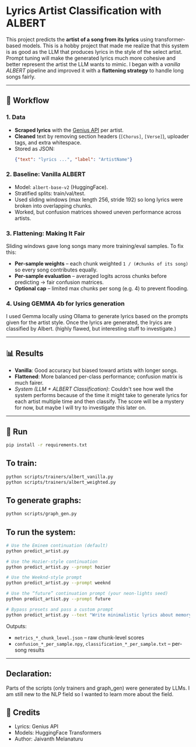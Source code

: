 # Lyrics Artist Classification with ALBERT

This project predicts the **artist of a song from its lyrics** using transformer-based models. This is a hobby project that made me realize that this system is as good as the LLM that produces lyrics in the style of the select artist. Prompt tuning will make the generated lyrics much more cohesive and better represent the artist the LLM wants to mimic.
I began with a *vanilla ALBERT* pipeline and improved it with a **flattening strategy** to handle long songs fairly.

---

## 📂 Workflow

### 1. Data
- **Scraped lyrics** with the [Genius API](https://docs.genius.com/) per artist.  
- **Cleaned** text by removing section headers (`[Chorus]`, `[Verse]`), uploader tags, and extra whitespace.  
- Stored as JSON:  
  ```json
  {"text": "lyrics ...", "label": "ArtistName"}
  ```

### 2. Baseline: Vanilla ALBERT
- Model: `albert-base-v2` (HuggingFace).  
- Stratified splits: train/val/test.  
- Used sliding windows (max length 256, stride 192) so long lyrics were broken into overlapping chunks.  
- Worked, but confusion matrices showed uneven performance across artists.

### 3. Flattening: Making It Fair
Sliding windows gave long songs many more training/eval samples. To fix this:
- **Per-sample weights** – each chunk weighted `1 / (#chunks of its song)` so every song contributes equally.  
- **Per-sample evaluation** – averaged logits across chunks before predicting → fair confusion matrices.  
- **Optional cap** – limited max chunks per song (e.g. 4) to prevent flooding.

### 4. Using GEMMA 4b for lyrics generation
I used Gemma locally using Ollama to generate lyrics based on the prompts given for the artist style. Once the lyrics are generated, the lryics are classified by Albert. (highly flawed, but interesting stuff to investigate.)

---

## 📊 Results
- **Vanilla**: Good accuracy but biased toward artists with longer songs.  
- **Flattened**: More balanced per-class performance; confusion matrix is much fairer.
- *System (LLM + ALBERT Classification)*: Couldn't see how well the system performs because of the time it might take to generate lyrics for each artist multiple time and then classify. The score will be a mystery for now, but maybe I will try to investigate this later on.

---

## 🚀 Run
```bash
pip install -r requirements.txt
```
## To train:
```bash
python scripts/trainers/albert_vanilla.py
python scripts/trainers/albert_weighted.py
```
## To generate graphs:
```bash
python scripts/graph_gen.py
```

## To run the system:
```bash
# Use the Eminem continuation (default)
python predict_artist.py

# Use the Hozier-style continuation
python predict_artist.py --prompt hozier

# Use the Weeknd-style prompt
python predict_artist.py --prompt weeknd

# Use the “future” continuation prompt (your neon-lights seed)
python predict_artist.py --prompt future

# Bypass presets and pass a custom prompt
python predict_artist.py --text "Write minimalistic lyrics about memory and rain in the style of a 90s alt band..."
```

Outputs:  
- `metrics_*_chunk_level.json` – raw chunk-level scores  
- `confusion_*_per_sample.npy`, `classification_*_per_sample.txt` – per-song results

---

## Declaration:
Parts of the scripts (only trainers and graph_gen) were generated by LLMs. I am still new to the NLP field so I wanted to learn more about the field. 

## 🙌 Credits
- Lyrics: Genius API  
- Models: HuggingFace Transformers  
- Author: Jaivanth Melanaturu
